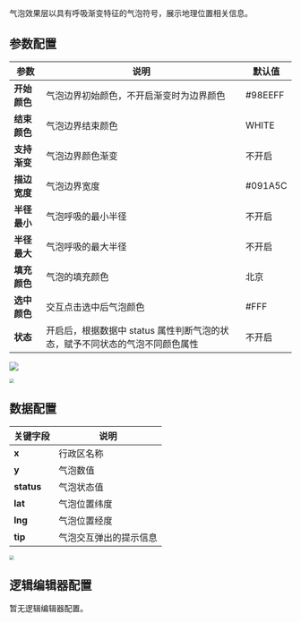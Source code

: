 气泡效果层以具有呼吸渐变特征的气泡符号，展示地理位置相关信息。

## 参数配置
| 参数 | 说明 | 默认值 |
| --- | --- | --- |
| **开始颜色** | 气泡边界初始颜色，不开启渐变时为边界颜色 | #98EEFF |
| **结束颜色** | 气泡边界结束颜色 | WHITE |
| **支持渐变** | 气泡边界颜色渐变 | 不开启 |
| **描边宽度** | 气泡边界宽度 | #091A5C |
| **半径最小** | 气泡呼吸的最小半径 |不开启 |
| **半径最大** | 气泡呼吸的最大半径 | 不开启 |
| **填充颜色** | 气泡的填充颜色 | 北京 |
| **选中颜色** | 交互点击选中后气泡颜色 | #FFF |
| **状态** | 开启后，根据数据中 status 属性判断气泡的状态，赋予不同状态的气泡不同颜色属性 | 不开启 |

![](https://qcloudimg.tencent-cloud.cn/raw/c1b4c8f2d40b2380cf909b8c757f4ed5.png)

<img src="https://qcloudimg.tencent-cloud.cn/raw/bca3a478cd864f85d950f4a367f2e14f.png"  style="zoom:50%;">

## 数据配置
| 关键字段 | 说明 |
| --- | --- |
| **x** | 行政区名称 |
| **y** | 气泡数值 |
| **status** | 气泡状态值 |
| **lat** | 气泡位置纬度 |
| **lng** | 气泡位置经度 |
| **tip** | 气泡交互弹出的提示信息 |

<img src="https://qcloudimg.tencent-cloud.cn/raw/d1cdddab43bf6c6eba6a1a45e7b15da1.png"  style="zoom:50%;">

## 逻辑编辑器配置
暂无逻辑编辑器配置。

